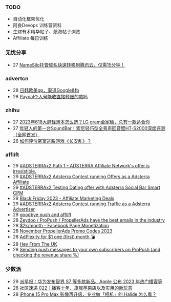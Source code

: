### TODO
-  自动化框架优化
-  阿良Devops 训练营资料
-  生财有术精华帖子、航海帖子浏览
-  Affiliate 每日训练

### 无忧分享
<!-- ruyo:START -->
-  27 [NameSilo托管域名快速转移到腾讯云，仅需15分钟！](https://51.ruyo.net/18548.html)<!-- ruyo:END -->

### advertcn
<!-- advertcn:START -->
-  28 [日韩欧美gp，渠道Google&amp;fb](https://www.advertcn.com/forum.php?mod=viewthread&tid=113103)
-  28 [Paypal个人号能收直接转账的款吗](https://www.advertcn.com/forum.php?mod=viewthread&tid=113102)<!-- advertcn:END -->

### zhihu
<!-- zhihu:START -->
-  27 [2023年618大屏轻薄本怎么选？LG gram全家桶，总有一款适合你](http://zhuanlan.zhihu.com/p/632641888?utm_campaign=rss&utm_medium=rss&utm_source=rss&utm_content=title)
-  27 [年轻人的第一台SoundBar！索尼轻巧型全景声回音壁HT-S2000深度评测（全网首发）](http://zhuanlan.zhihu.com/p/630990296?utm_campaign=rss&utm_medium=rss&utm_source=rss&utm_content=title)
-  26 [如何评价密室逃脱游戏《长安乱》？](http://www.zhihu.com/question/563950552/answer/3045961312?utm_campaign=rss&utm_medium=rss&utm_source=rss&utm_content=title)<!-- zhihu:END -->

### afflift
<!-- afflift:START -->
-  29 [#ADSTERRAx2 Path 1 - ADSTERRA Affiliate Network&#39;s offer is irresistible.](https://afflift.com/f/threads/adsterrax2-path-1-adsterra-affiliate-networks-offer-is-irresistible.11985/)
-  29 [#ADSTERRAx2 Adsterra Contest running Offers as a Adsterra Affiliate](https://afflift.com/f/threads/adsterrax2-adsterra-contest-running-offers-as-a-adsterra-affiliate.12136/)
-  29 [#ADSTERRAx2 Testing Dating offer with Adsterra Social Bar Smart CPM](https://afflift.com/f/threads/adsterrax2-testing-dating-offer-with-adsterra-social-bar-smart-cpm.12092/)
-  29 [Black Friday 2023 - Affiliate Marketing Deals](https://afflift.com/f/threads/black-friday-2023-affiliate-marketing-deals.12085/)
-  29 [#ADSTERRAx2 Adsterra Contest running Traffic as a Adsterra Advertiser](https://afflift.com/f/threads/adsterrax2-adsterra-contest-running-traffic-as-a-adsterra-advertiser.12135/)
-  29 [goodbye push and afflift](https://afflift.com/f/threads/goodbye-push-and-afflift.12134/)
-  28 [Zeydoo / ProPush / PropellerAds have the best emails in the industry](https://afflift.com/f/threads/zeydoo-propush-propellerads-have-the-best-emails-in-the-industry.12131/)
-  28 [$2k/month - Facebook Page Monetization](https://afflift.com/f/threads/2k-month-facebook-page-monetization.10637/)
-  28 [November PropellerAds Promo Codes 2023](https://afflift.com/f/threads/november-propellerads-promo-codes-2023.11924/)
-  28 [AdPlexity for $1 one &lpar;first&rpar; month 💣](https://afflift.com/f/threads/adplexity-for-1-one-first-month-%F0%9F%92%A3.12079/)
-  28 [Hey From The UK](https://afflift.com/f/threads/hey-from-the-uk.12127/)
-  28 [Sending push messages to your own subscribers on ProPush &lpar;and checking the revenue share %&rpar;](https://afflift.com/f/threads/sending-push-messages-to-your-own-subscribers-on-propush-and-checking-the-revenue-share.10040/)<!-- afflift:END -->

### 少数派
<!-- sspai:START -->
-  29 [派早报：华为发布智界 S7 等多款新品、Apple 公布 2023 年热门播客等](https://sspai.com/post/84706)
-  28 [社区速递 022｜播客十年、旗舰苹果店以及实用的新玩意](https://sspai.com/post/84689)
-  28 [iPhone 15 Pro Max 影像再升级，专业做「相机」的 Halide 怎么看？](https://sspai.com/post/84632)<!-- sspai:END -->
